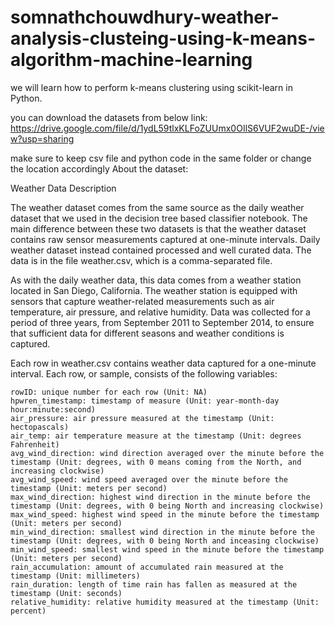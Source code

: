 # somnathchouwdhury-weather-analysis-clusteing-using-k-means-algorithm-machine-learning


we will learn how to perform k-means clustering using scikit-learn in Python.

you can download the datasets from below link:
https://drive.google.com/file/d/1ydL59tlxKLFoZUUmx0OIlS6VUF2wuDE-/view?usp=sharing

make sure to keep csv file and python code in the same folder or change the location accordingly
About the dataset:

Weather Data Description

The weather dataset comes from the same source as the daily weather dataset that we used in the decision tree based classifier notebook. The main difference between these two datasets is that the weather dataset contains raw sensor measurements captured at one-minute intervals. Daily weather dataset instead contained processed and well curated data. The data is in the file weather.csv, which is a comma-separated file.

As with the daily weather data, this data comes from a weather station located in San Diego, California. The weather station is equipped with sensors that capture weather-related measurements such as air temperature, air pressure, and relative humidity. Data was collected for a period of three years, from September 2011 to September 2014, to ensure that sufficient data for different seasons and weather conditions is captured.

Each row in weather.csv contains weather data captured for a one-minute interval. Each row, or sample, consists of the following variables:

    rowID: unique number for each row (Unit: NA)
    hpwren_timestamp: timestamp of measure (Unit: year-month-day hour:minute:second)
    air_pressure: air pressure measured at the timestamp (Unit: hectopascals)
    air_temp: air temperature measure at the timestamp (Unit: degrees Fahrenheit)
    avg_wind_direction: wind direction averaged over the minute before the timestamp (Unit: degrees, with 0 means coming from the North, and increasing clockwise)
    avg_wind_speed: wind speed averaged over the minute before the timestamp (Unit: meters per second)
    max_wind_direction: highest wind direction in the minute before the timestamp (Unit: degrees, with 0 being North and increasing clockwise)
    max_wind_speed: highest wind speed in the minute before the timestamp (Unit: meters per second)
    min_wind_direction: smallest wind direction in the minute before the timestamp (Unit: degrees, with 0 being North and inceasing clockwise)
    min_wind_speed: smallest wind speed in the minute before the timestamp (Unit: meters per second)
    rain_accumulation: amount of accumulated rain measured at the timestamp (Unit: millimeters)
    rain_duration: length of time rain has fallen as measured at the timestamp (Unit: seconds)
    relative_humidity: relative humidity measured at the timestamp (Unit: percent)
